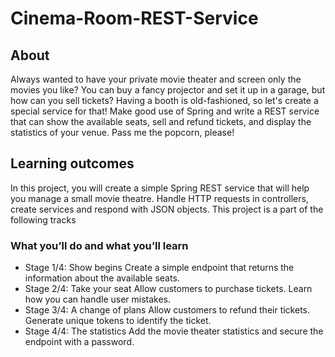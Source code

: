 # Cinema-Room-REST-Service

## About
Always wanted to have your private movie theater and screen only the movies you like? You can buy a fancy projector and set it up in a garage, but how can you sell tickets? Having a booth is old-fashioned, so let's create a special service for that! Make good use of Spring and write a REST service that can show the available seats, sell and refund tickets, and display the statistics of your venue. Pass me the popcorn, please!

## Learning outcomes
In this project, you will create a simple Spring REST service that will help you manage a small movie theatre. Handle HTTP requests in controllers, create services and respond with JSON objects.
This project is a part of the following tracks

### What you’ll do and what you’ll learn
- Stage 1/4: Show begins 
Create a simple endpoint that returns the information about the available seats.
- Stage 2/4: Take your seat 
Allow customers to purchase tickets. Learn how you can handle user mistakes.
- Stage 3/4: A change of plans
Allow customers to refund their tickets. Generate unique tokens to identify the ticket.
- Stage 4/4: The statistics
Add the movie theater statistics and secure the endpoint with a password.
